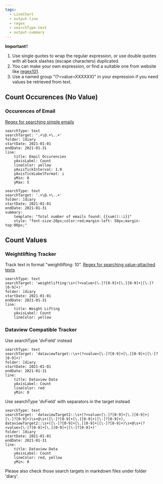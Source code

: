 ```yaml
---
tags:
  - LineChart
  - output-line
  - regex
  - searchType-text
  - output-summary
---
```


**Important**!!

1. Use single quotes to wrap the regular expression, or use double quotes with all back slashes (escape characters) duplicated.
2. You can make your own expression, or find a suitable one from website like [regex101](https://regex101.com).
3. Use a named group "(?\<value\>XXXXXX)" in your expression if you need values be retrieved from text.

## Count Occurences (No Value)

### Occurences of Email

[Regex for searching simple emails](https://regex101.com/library/mF3pK7)

```tracker
searchType: text
searchTarget: '.+\@.+\..+'
folder: Ξdiary
startDate: 2021-01-01
endDate: 2021-01-31
line:
    title: Email Occurencies
    yAxisLabel: Count
    lineColor: yellow
    yAxisTickInterval: 1.0
    yAxisTickLabelFormat: i
    yMin: 0
    yMax: 5
```

```tracker
searchType: text
searchTarget: '.+\@.+\..+'
folder: Ξdiary
startDate: 2021-01-01
endDate: 2021-01-31
summary:
    template: "Total number of emails found: {{sum()::i}}"
    style: "font-size:20px;color:red;margin-left: 50px;margin-top:00px;"
```

## Count Values

### Weightlifting Tracker

Track text in format "weightlifting: 10".
[Regex for searching value-attached texts](https://regex101.com/r/eCWpgS/2)

```tracker
searchType: text
searchTarget: 'weightlifting:\s+(?<value>[\-]?[0-9]+[\.][0-9]+|[\-]?[0-9]+)'
folder: Ξdiary
startDate: 2021-01-01
endDate: 2021-01-31
line:
    title: Weight Lifting
    yAxisLabel: Count
    lineColor: yellow
```

### Dataview Compatible Tracker

Use searchType 'dvField' instead

```tracker
searchType: text
searchTarget: 'dataviewTarget::\s+(?<value>[\-]?[0-9]+[\.][0-9]+|[\-]?[0-9]+)'
folder: Ξdiary
startDate: 2021-01-01
endDate: 2021-01-31
line:
    title: Dataview Data
    yAxisLabel: Count
    lineColor: red
    yMin: 0
```

Use searchType 'dvField' with separators in the target instead

```tracker
searchType: text
searchTarget: 'dataviewTarget2::\s+(?<value>[\-]?[0-9]+[\.][0-9]+|[\-]?[0-9]+)\s+@\s+([\-]?[0-9]+[\.][0-9]+|[\-]?[0-9]+), dataviewTarget2::\s+([\-]?[0-9]+[\.][0-9]+|[\-]?[0-9]+)\s+@\s+(?<value>[\-]?[0-9]+[\.][0-9]+|[\-]?[0-9]+)'
folder: Ξdiary
startDate: 2021-01-01
endDate: 2021-01-31
line:
    title: Dataview Data
    yAxisLabel: Count
    lineColor: red, yellow
    yMin: 0
```

Please also check those search targets in markdown files under folder 'diary'.
